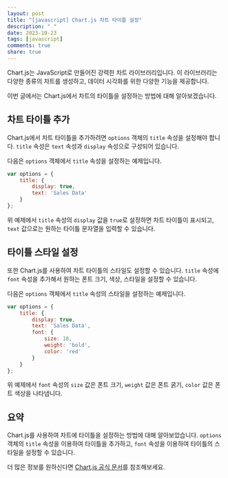 ```yaml
---
layout: post
title: "[javascript] Chart.js 차트 타이틀 설정"
description: " "
date: 2023-10-23
tags: [javascript]
comments: true
share: true
---
```


Chart.js는 JavaScript로 만들어진 강력한 차트 라이브러리입니다. 이 라이브러리는 다양한 종류의 차트를 생성하고, 데이터 시각화를 위한 다양한 기능을 제공합니다.

이번 글에서는 Chart.js에서 차트의 타이틀을 설정하는 방법에 대해 알아보겠습니다.

## 차트 타이틀 추가

Chart.js에서 차트 타이틀을 추가하려면 `options` 객체의 `title` 속성을 설정해야 합니다. `title` 속성은 `text` 속성과 `display` 속성으로 구성되어 있습니다.

다음은 `options` 객체에서 `title` 속성을 설정하는 예제입니다.

```javascript
var options = {
    title: {
        display: true,
        text: 'Sales Data'
    }
};
```

위 예제에서 `title` 속성의 `display` 값을 `true`로 설정하면 차트 타이틀이 표시되고, `text` 값으로는 원하는 타이틀 문자열을 입력할 수 있습니다.

## 타이틀 스타일 설정

또한 Chart.js를 사용하여 차트 타이틀의 스타일도 설정할 수 있습니다. `title` 속성에 `font` 속성을 추가해서 원하는 폰트 크기, 색상, 스타일을 설정할 수 있습니다.

다음은 `options` 객체에서 `title` 속성의 스타일을 설정하는 예제입니다.

```javascript
var options = {
    title: {
        display: true,
        text: 'Sales Data',
        font: {
            size: 18,
            weight: 'bold',
            color: 'red'
        }
    }
};
```

위 예제에서 `font` 속성의 `size` 값은 폰트 크기, `weight` 값은 폰트 굵기, `color` 값은 폰트 색상을 나타냅니다.

## 요약

Chart.js를 사용하여 차트에 타이틀을 설정하는 방법에 대해 알아보았습니다. `options` 객체의 `title` 속성을 이용하여 타이틀을 추가하고, `font` 속성을 이용하여 타이틀의 스타일을 설정할 수 있습니다.

더 많은 정보를 원하신다면 [Chart.js 공식 문서](https://www.chartjs.org/docs/latest/)를 참조해보세요.